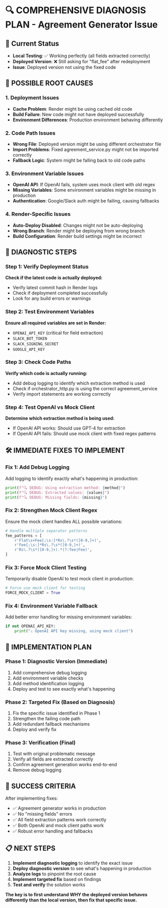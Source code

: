 # 🔍 COMPREHENSIVE DIAGNOSIS PLAN - Agreement Generator Issue

## 🚨 Current Status
- **Local Testing**: ✅ Working perfectly (all fields extracted correctly)
- **Deployed Version**: ❌ Still asking for "flat_fee" after redeployment
- **Issue**: Deployed version not using the fixed code

## 🎯 POSSIBLE ROOT CAUSES

### 1. **Deployment Issues**
- **Cache Problem**: Render might be using cached old code
- **Build Failure**: New code might not have deployed successfully
- **Environment Differences**: Production environment behaving differently

### 2. **Code Path Issues**
- **Wrong File**: Deployed version might be using different orchestrator file
- **Import Problems**: Fixed agreement_service.py might not be imported correctly
- **Fallback Logic**: System might be falling back to old code paths

### 3. **Environment Variable Issues**
- **OpenAI API**: If OpenAI fails, system uses mock client with old regex
- **Missing Variables**: Some environment variables might be missing in production
- **Authentication**: Google/Slack auth might be failing, causing fallbacks

### 4. **Render-Specific Issues**
- **Auto-Deploy Disabled**: Changes might not be auto-deploying
- **Wrong Branch**: Render might be deploying from wrong branch
- **Build Configuration**: Render build settings might be incorrect

## 🔧 DIAGNOSTIC STEPS

### Step 1: Verify Deployment Status
**Check if the latest code is actually deployed:**
- Verify latest commit hash in Render logs
- Check if deployment completed successfully
- Look for any build errors or warnings

### Step 2: Test Environment Variables
**Ensure all required variables are set in Render:**
- `OPENAI_API_KEY` (critical for field extraction)
- `SLACK_BOT_TOKEN`
- `SLACK_SIGNING_SECRET`
- `GOOGLE_API_KEY`

### Step 3: Check Code Paths
**Verify which code is actually running:**
- Add debug logging to identify which extraction method is used
- Check if orchestrator_http.py is using the correct agreement_service
- Verify import statements are working correctly

### Step 4: Test OpenAI vs Mock Client
**Determine which extraction method is being used:**
- If OpenAI API works: Should use GPT-4 for extraction
- If OpenAI API fails: Should use mock client with fixed regex patterns

## 🛠️ IMMEDIATE FIXES TO IMPLEMENT

### Fix 1: Add Debug Logging
Add logging to identify exactly what's happening in production:
```python
print(f"🔍 DEBUG: Using extraction method: {method}")
print(f"🔍 DEBUG: Extracted values: {values}")
print(f"🔍 DEBUG: Missing fields: {missing}")
```

### Fix 2: Strengthen Mock Client Regex
Ensure the mock client handles ALL possible variations:
```python
# Handle multiple separator patterns
fee_patterns = [
    r'Flat\s+Fee[;\s:]*Rs\.?\s*([0-9,]+)',
    r'Fee[;\s:]*Rs\.?\s*([0-9,]+)',
    r'Rs\.?\s*([0-9,]+).*(?:fee|Fee)',
]
```

### Fix 3: Force Mock Client Testing
Temporarily disable OpenAI to test mock client in production:
```python
# Force use mock client for testing
FORCE_MOCK_CLIENT = True
```

### Fix 4: Environment Variable Fallback
Add better error handling for missing environment variables:
```python
if not OPENAI_API_KEY:
    print("⚠️ OpenAI API key missing, using mock client")
```

## 🚀 IMPLEMENTATION PLAN

### Phase 1: Diagnostic Version (Immediate)
1. Add comprehensive debug logging
2. Add environment variable checks
3. Add method identification logging
4. Deploy and test to see exactly what's happening

### Phase 2: Targeted Fix (Based on Diagnosis)
1. Fix the specific issue identified in Phase 1
2. Strengthen the failing code path
3. Add redundant fallback mechanisms
4. Deploy and verify fix

### Phase 3: Verification (Final)
1. Test with original problematic message
2. Verify all fields are extracted correctly
3. Confirm agreement generation works end-to-end
4. Remove debug logging

## 🎯 SUCCESS CRITERIA

After implementing fixes:
- ✅ Agreement generator works in production
- ✅ No "missing fields" errors
- ✅ All field extraction patterns work correctly
- ✅ Both OpenAI and mock client paths work
- ✅ Robust error handling and fallbacks

## 📋 NEXT STEPS

1. **Implement diagnostic logging** to identify the exact issue
2. **Deploy diagnostic version** to see what's happening in production
3. **Analyze logs** to pinpoint the root cause
4. **Implement targeted fix** based on findings
5. **Test and verify** the solution works

**The key is to first understand WHY the deployed version behaves differently than the local version, then fix that specific issue.**
